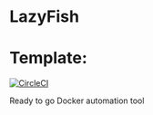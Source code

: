 # LazyFish

# Template:
[![CircleCI](https://circleci.com/gh/shotgunner/LazyFish.svg?style=svg)](<google.com>)


Ready to go Docker automation tool 
